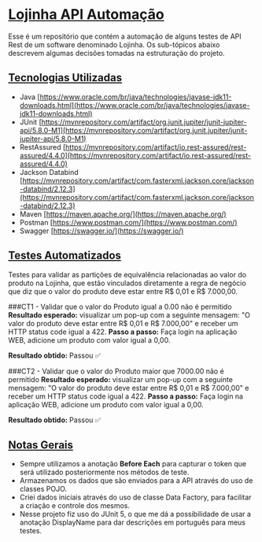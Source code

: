 # [Lojinha API Automação](https://github.com/MatheusCaputo/lojinhaAPIAutomacao)

Esse é um repositório que contém a automação de alguns testes de API Rest de um software denominado Lojinha. Os sub-tópicos abaixo descrevem algumas decisões tomadas na estruturação do projeto.

## [Tecnologias Utilizadas](https://github.com/MatheusCaputo/lojinhaAPIAutomacao#tecnologias-utilizadas)

-   Java  [https://www.oracle.com/br/java/technologies/javase-jdk11-downloads.html](https://www.oracle.com/br/java/technologies/javase-jdk11-downloads.html)
-   JUnit  [https://mvnrepository.com/artifact/org.junit.jupiter/junit-jupiter-api/5.8.0-M1](https://mvnrepository.com/artifact/org.junit.jupiter/junit-jupiter-api/5.8.0-M1)
-   RestAssured  [https://mvnrepository.com/artifact/io.rest-assured/rest-assured/4.4.0](https://mvnrepository.com/artifact/io.rest-assured/rest-assured/4.4.0)
-   Jackson Databind [https://mvnrepository.com/artifact/com.fasterxml.jackson.core/jackson-databind/2.12.3](https://mvnrepository.com/artifact/com.fasterxml.jackson.core/jackson-databind/2.12.3)
-   Maven  [https://maven.apache.org/](https://maven.apache.org/)
-   Postman [https://www.postman.com/](https://www.postman.com/)
-   Swagger [https://swagger.io/](https://swagger.io/)


## [Testes Automatizados](https://github.com/MatheusCaputo/lojinhaAPIAutomacao#testes-automatizados)

Testes para validar as partições de equivalência relacionadas ao valor do produto na Lojinha, que estão vinculados diretamente a regra de negócio que diz que o valor do produto deve estar entre R$ 0,01 e R$ 7.000,00.

###CT1 - Validar que o valor do Produto igual a 0.00 não é permitido
**Resultado esperado:** visualizar um pop-up com a seguinte mensagem:
"O valor do produto deve estar entre R$ 0,01 e R$ 7.000,00" e receber um HTTP status code igual a 422.
**Passo a passo:** Faça login na aplicação WEB, adicione um produto com valor igual a 0,00.

**Resultado obtido:** Passou ✅

###CT2 - Validar que o valor do Produto maior que 7000.00 não é permitido
**Resultado esperado:** visualizar um pop-up com a seguinte mensagem:
"O valor do produto deve estar entre R$ 0,01 e R$ 7.000,00" e receber um HTTP status code igual a 422.
**Passo a passo:** Faça login na aplicação WEB, adicione um produto com valor igual a 0,00.

**Resultado obtido:** Passou ✅

## [Notas Gerais](https://github.com/MatheusCaputo/lojinhaAPIAutomacao#notas-gerais)

-   Sempre utilizamos a anotação **Before Each** para capturar o token que será utilizado posteriormente nos métodos de teste.
-   Armazenamos os dados que são enviados para a API através do uso de classes POJO.
-   Criei dados iniciais através do uso de classe Data Factory, para facilitar a criação e controle dos mesmos.
-   Nesse projeto fiz uso do JUnit 5, o que me dá a possibilidade de usar a anotação DisplayName para dar descrições em português para meus testes.
